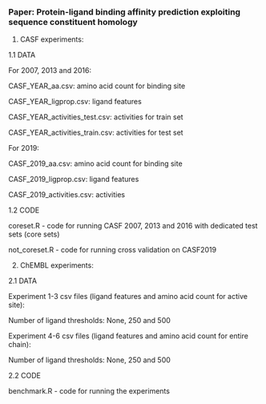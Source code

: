 ### Paper: Protein-ligand binding affinity prediction exploiting sequence constituent homology

1. CASF experiments:

1.1 DATA 

For 2007, 2013 and 2016:

CASF_YEAR_aa.csv: amino acid count for binding site

CASF_YEAR_ligprop.csv: ligand features

CASF_YEAR_activities_test.csv: activities for train set

CASF_YEAR_activities_train.csv: activities for test set


For 2019:

CASF_2019_aa.csv: amino acid count for binding site

CASF_2019_ligprop.csv: ligand features

CASF_2019_activities.csv: activities

1.2 CODE

coreset.R - code for running CASF 2007, 2013 and 2016 with dedicated test sets (core sets)

not_coreset.R - code for running cross validation on CASF2019



2. ChEMBL experiments:

2.1 DATA

Experiment 1-3 csv files (ligand features and amino acid count for active site):

Number of ligand thresholds: None, 250 and 500

Experiment 4-6 csv files (ligand features and amino acid count for entire chain):

Number of ligand thresholds: None, 250 and 500

2.2 CODE

benchmark.R - code for running the experiments
